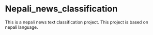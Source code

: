 # Nepali_news_classification
This is a nepali news text classification project. This project is based on nepali language.
